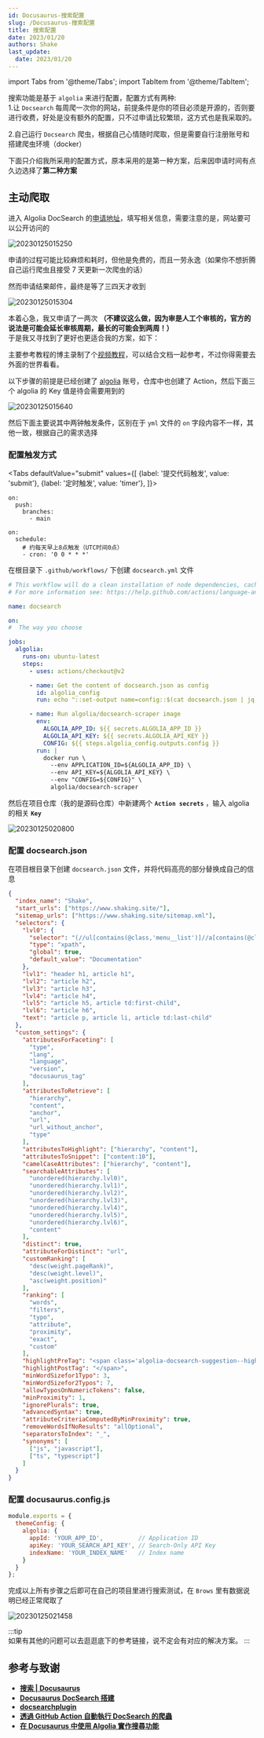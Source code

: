 ```yaml
---
id: Docusaurus-搜索配置
slug: /Docusaurus-搜索配置
title: 搜索配置
date: 2023/01/20
authors: Shake
last_update:
  date: 2023/01/20
---
```

import Tabs from '@theme/Tabs';
import TabItem from '@theme/TabItem';

搜索功能是基于 `algolia` 来进行配置，配置方式有两种: <br/>
1.让 `Docsearch` 每周爬一次你的网站，前提条件是你的项目必须是开源的，否则要进行收费，好处是没有额外的配置，只不过申请比较繁琐，这方式也是我采取的。

2.自己运行 `Docsearch` 爬虫，根据自己心情随时爬取，但是需要自行注册账号和搭建爬虫环境（docker）

下面只介绍我所采用的配置方式，原本采用的是第一种方案，后来因申请时间有点久边选择了**第二种方案**

## 主动爬取

进入 Algolia DocSearch 的[申请地址](https://docsearch.algolia.com/apply/)，填写相关信息，需要注意的是，网站要可以公开访问的

![20230125015250](https://shake-picture.oss-cn-guangzhou.aliyuncs.com/Docusaurus/docs/Blog_Building/Docusaurus/20230125015250.png)

申请的过程可能比较麻烦和耗时，但他是免费的，而且一劳永逸（如果你不想折腾自己运行爬虫且接受 7 天更新一次爬虫的话）<br/>

然而申请结果邮件，最终是等了三四天才收到

![20230125015304](https://shake-picture.oss-cn-guangzhou.aliyuncs.com/Docusaurus/docs/Blog_Building/Docusaurus/20230125015304.png)

本着心急，我又申请了一两次 **（不建议这么做，因为审是人工个审核的，官方的说法是可能会延长审核周期，最长的可能会到两周！）** <br/>
于是我又寻找到了更好也更适合我的方案，如下：

主要参考教程的博主录制了个[视频教程](https://www.youtube.com/watch?v=cykGdsbe6f0)，可以结合文档一起参考，不过你得需要去外面的世界看看。

以下步骤的前提是已经创建了 [algolia](https://www.algolia.com/) 账号，仓库中也创建了 Action，然后下面三个 algolia 的 Key 值是待会需要用到的

![20230125015640](https://shake-picture.oss-cn-guangzhou.aliyuncs.com/Docusaurus/docs/Blog_Building/Docusaurus/20230125015640.png)

然后下面主要说其中两钟触发条件，区别在于 `yml` 文件的 `on` 字段内容不一样，其他一致，根据自己的需求选择

### 配置触发方式

<Tabs
defaultValue="submit"
values={[
    {label: '提交代码触发', value: 'submit'},
    {label: '定时触发', value: 'timer'},
]}>

<TabItem value="submit">

```
on:
  push:
    branches:
      - main
```

</TabItem>

<TabItem value="timer">

```
on:
  schedule:
    # 约每天早上8点触发（UTC时间0点）
    - cron: '0 0 * * *'
```

</TabItem>
</Tabs>

在根目录下 `.github/workflows/` 下创建 `docsearch.yml` 文件

```yml title="docsearch.yml"
# This workflow will do a clean installation of node dependencies, cache/restore them, build the source code and run tests across different versions of node
# For more information see: https://help.github.com/actions/language-and-framework-guides/using-nodejs-with-github-actions

name: docsearch

on:
#  The way you choose

jobs:
  algolia:
    runs-on: ubuntu-latest
    steps:
      - uses: actions/checkout@v2

      - name: Get the content of docsearch.json as config
        id: algolia_config
        run: echo "::set-output name=config::$(cat docsearch.json | jq -r tostring)"

      - name: Run algolia/docsearch-scraper image
        env:
          ALGOLIA_APP_ID: ${{ secrets.ALGOLIA_APP_ID }}
          ALGOLIA_API_KEY: ${{ secrets.ALGOLIA_API_KEY }}
          CONFIG: ${{ steps.algolia_config.outputs.config }}
        run: |
          docker run \
            --env APPLICATION_ID=${ALGOLIA_APP_ID} \
            --env API_KEY=${ALGOLIA_API_KEY} \
            --env "CONFIG=${CONFIG}" \
            algolia/docsearch-scraper
```

然后在项目仓库（我的是源码仓库）中新建两个 **`Action secrets`** ，输入 algolia 的相关 **`Key`**

![20230125020800](https://shake-picture.oss-cn-guangzhou.aliyuncs.com/Docusaurus/docs/Blog_Building/Docusaurus/20230125020800.png)

### 配置 docsearch.json

在项目根目录下创建 `docsearch.json` 文件，并将代码高亮的部分替换成自己的信息

```json {2-4} title="docsearch.json"
{
  "index_name": "Shake",
  "start_urls": ["https://www.shaking.site/"],
  "sitemap_urls": ["https://www.shaking.site/sitemap.xml"],
  "selectors": {
    "lvl0": {
      "selector": "(//ul[contains(@class,'menu__list')]//a[contains(@class, 'menu__link menu__link--sublist menu__link--active')]/text() | //nav[contains(@class, 'navbar')]//a[contains(@class, 'navbar__link--active')]/text())[last()]",
      "type": "xpath",
      "global": true,
      "default_value": "Documentation"
    },
    "lvl1": "header h1, article h1",
    "lvl2": "article h2",
    "lvl3": "article h3",
    "lvl4": "article h4",
    "lvl5": "article h5, article td:first-child",
    "lvl6": "article h6",
    "text": "article p, article li, article td:last-child"
  },
  "custom_settings": {
    "attributesForFaceting": [
      "type",
      "lang",
      "language",
      "version",
      "docusaurus_tag"
    ],
    "attributesToRetrieve": [
      "hierarchy",
      "content",
      "anchor",
      "url",
      "url_without_anchor",
      "type"
    ],
    "attributesToHighlight": ["hierarchy", "content"],
    "attributesToSnippet": ["content:10"],
    "camelCaseAttributes": ["hierarchy", "content"],
    "searchableAttributes": [
      "unordered(hierarchy.lvl0)",
      "unordered(hierarchy.lvl1)",
      "unordered(hierarchy.lvl2)",
      "unordered(hierarchy.lvl3)",
      "unordered(hierarchy.lvl4)",
      "unordered(hierarchy.lvl5)",
      "unordered(hierarchy.lvl6)",
      "content"
    ],
    "distinct": true,
    "attributeForDistinct": "url",
    "customRanking": [
      "desc(weight.pageRank)",
      "desc(weight.level)",
      "asc(weight.position)"
    ],
    "ranking": [
      "words",
      "filters",
      "typo",
      "attribute",
      "proximity",
      "exact",
      "custom"
    ],
    "highlightPreTag": "<span class='algolia-docsearch-suggestion--highlight'>",
    "highlightPostTag": "</span>",
    "minWordSizefor1Typo": 3,
    "minWordSizefor2Typos": 7,
    "allowTyposOnNumericTokens": false,
    "minProximity": 1,
    "ignorePlurals": true,
    "advancedSyntax": true,
    "attributeCriteriaComputedByMinProximity": true,
    "removeWordsIfNoResults": "allOptional",
    "separatorsToIndex": "_",
    "synonyms": [
      ["js", "javascript"],
      ["ts", "typescript"]
    ]
  }
}
```

### 配置 docusaurus.config.js

```js
module.exports = {
  themeConfig: {
    algolia: {
      appId: 'YOUR_APP_ID',          // Application ID
      apiKey: 'YOUR_SEARCH_API_KEY', // Search-Only API Key
      indexName: 'YOUR_INDEX_NAME'   // Index name
    }
  }
};
```

完成以上所有步骤之后即可在自己的项目里进行搜索测试，在 `Brows` 里有数据说明已经正常爬取了

![20230125021458](https://shake-picture.oss-cn-guangzhou.aliyuncs.com/Docusaurus/docs/Blog_Building/Docusaurus/20230125021458.png)
<br/>

:::tip  
如果有其他的问题可以去逛逛底下的参考链接，说不定会有对应的解决方案。
:::

## 参考与致谢

- **[搜索 | Docusaurus](https://docusaurus.io/zh-CN/docs/search)**
- **[Docusaurus DocSearch 搭建](https://www.alanwang.site/posts/%E5%8D%9A%E5%AE%A2%E6%90%AD%E5%BB%BA%E7%B3%BB%E5%88%97/Docusaurus-%E6%90%9C%E7%B4%A2)**
- **[docsearchplugin](https://blog.csdn.net/jiudenggushijingguo/article/details/125909267)**
- **[透過 GitHub Action 自動執行 DocSearch 的爬蟲](https://ouch1978.github.io/docs/docusaurus/configuration/automatically-run-docsearch-scraper-from-github-action)**
- **[在 Docusaurus 中使用 Algolia 實作搜尋功能](https://weiyun0912.github.io/Wei-Docusaurus/docs/Docusaurus/Algolia/)**
